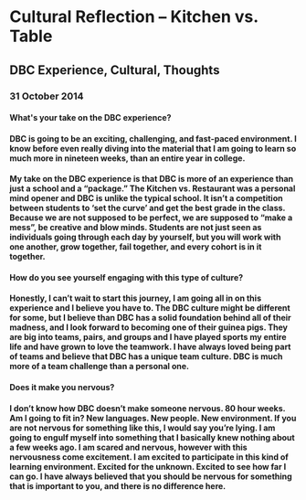 # Cultural Reflection – Kitchen vs. Table

## DBC Experience, Cultural, Thoughts

### 31 October 2014

#### What's your take on the DBC experience? 

#### DBC is going to be an exciting, challenging, and fast-paced environment.  I know before even really diving into the material that I am going to learn so much more in nineteen weeks, than an entire year in college.  

#### My take on the DBC experience is that DBC is more of an experience than just a school and a “package.”  The Kitchen vs. Restaurant was a personal mind opener and DBC is unlike the typical school.  It isn’t a competition between students to ‘set the curve’ and get the best grade in the class.  Because we are not supposed to be perfect, we are supposed to “make a mess”, be creative and blow minds.  Students are not just seen as individuals going through each day by yourself, but you will work with one another, grow together, fail together, and every cohort is in it together. 

#### How do you see yourself engaging with this type of culture? 

#### Honestly, I can’t wait to start this journey, I am going all in on this experience and I believe you have to.  The DBC culture might be different for some, but I believe than DBC has a solid foundation behind all of their madness, and I look forward to becoming one of their guinea pigs.  They are big into teams, pairs, and groups and I have played sports my entire life and have grown to love the teamwork.  I have always loved being part of teams and believe that DBC has a unique team culture.  DBC is much more of a team challenge than a personal one.     

#### Does it make you nervous?  

#### I don’t know how DBC doesn’t make someone nervous.  80 hour weeks.  Am I going to fit in?  New languages.  New people.  New environment.  If you are not nervous for something like this, I would say you’re lying.  I am going to engulf myself into something that I basically knew nothing about a few weeks ago.  I am scared and nervous, however with this nervousness come excitement.  I am excited to participate in this kind of learning environment.  Excited for the unknown.  Excited to see how far I can go.  I have always believed that you should be nervous for something that is important to you, and there is no difference here.  

